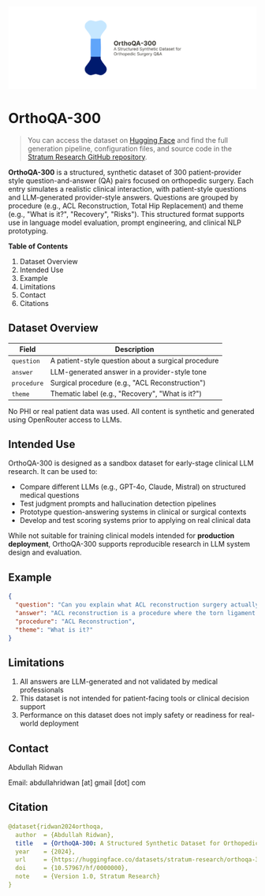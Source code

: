![banner for project](assets/github%20banner.png)
# OrthoQA-300
> You can access the dataset on [Hugging Face](https://huggingface.co/datasets/stratum-research/orthoqa-300) and find the full generation pipeline, configuration files, and source code in the [Stratum Research GitHub repository](https://github.com/Stratum-Research/OrthoQA-300/tree/main).

**OrthoQA-300** is a structured, synthetic dataset of 300 patient-provider style question-and-answer (QA) pairs focused on orthopedic surgery. Each entry simulates a realistic clinical interaction, with patient-style questions and LLM-generated provider-style answers.
Questions are grouped by procedure (e.g., ACL Reconstruction, Total Hip Replacement) and theme (e.g., "What is it?", "Recovery", "Risks"). This structured format supports use in language model evaluation, prompt engineering, and clinical NLP prototyping.

**Table of Contents**
1. Dataset Overview
2. Intended Use
3. Example
4. Limitations
5. Contact
6. Citations


## Dataset Overview

| Field       | Description                                               |
|-------------|-----------------------------------------------------------|
| `question`  | A patient-style question about a surgical procedure       |
| `answer`    | LLM-generated answer in a provider-style tone             |
| `procedure` | Surgical procedure (e.g., "ACL Reconstruction")           |
| `theme`     | Thematic label (e.g., "Recovery", "What is it?")          |

No PHI or real patient data was used. All content is synthetic and generated using OpenRouter access to LLMs.



## Intended Use

OrthoQA-300 is designed as a sandbox dataset for early-stage clinical LLM research. It can be used to:

- Compare different LLMs (e.g., GPT-4o, Claude, Mistral) on structured medical questions
- Test judgment prompts and hallucination detection pipelines
- Prototype question-answering systems in clinical or surgical contexts
- Develop and test scoring systems prior to applying on real clinical data

While not suitable for training clinical models intended for **production deployment**, OrthoQA-300 supports reproducible research in LLM system design and evaluation.


## Example

```json
{
  "question": "Can you explain what ACL reconstruction surgery actually involves?",
  "answer": "ACL reconstruction is a procedure where the torn ligament is replaced with a graft...",
  "procedure": "ACL Reconstruction",
  "theme": "What is it?"
}
```

## Limitations
1. All answers are LLM-generated and not validated by medical professionals
2. This dataset is not intended for patient-facing tools or clinical decision support
3. Performance on this dataset does not imply safety or readiness for real-world deployment

## Contact
Abdullah Ridwan

Email: abdullahridwan [at] gmail [dot] com

## Citation
```yaml
@dataset{ridwan2024orthoqa,
  author  = {Abdullah Ridwan},
  title   = {OrthoQA-300: A Structured Synthetic Dataset for Orthopedic Surgery Q&A},
  year    = {2024},
  url     = {https://huggingface.co/datasets/stratum-research/orthoqa-300},
  doi     = {10.57967/hf/0000000},
  note    = {Version 1.0, Stratum Research}
}
```
